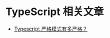 # TypeScript 相关文章

- [Typescript 严格模式有多严格？](https://blog.csdn.net/weixin_40906515/article/details/102855234)
